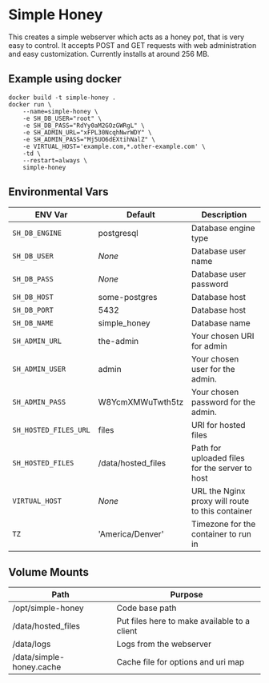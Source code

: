 # Simple Honey
This creates a simple webserver which acts as a honey pot, that is very easy to control.
It accepts POST and GET requests with web administration and easy customization.
Currently installs at around 256 MB.

## Example using docker
```
docker build -t simple-honey .
docker run \
    --name=simple-honey \
    -e SH_DB_USER="root" \
    -e SH_DB_PASS="RdYy0aM2GOzGWRgL" \
    -e SH_ADMIN_URL="xFPL30NcqhNwrWDY" \
    -e SH_ADMIN_PASS="Mj5UO6dEXtihNalZ" \
    -e VIRTUAL_HOST='example.com,*.other-example.com' \
    -td \
    --restart=always \
    simple-honey
```

## Environmental Vars
ENV Var | Default | Description
--- | --- | ---
`SH_DB_ENGINE` | postgresql | Database engine type
`SH_DB_USER` | *None* | Database user name
`SH_DB_PASS`  | *None* |  Database user password
`SH_DB_HOST` | some-postgres | Database host
`SH_DB_PORT` | 5432 | Database host
`SH_DB_NAME`  | simple_honey | Database name
`SH_ADMIN_URL` | the-admin | Your chosen URI for admin
`SH_ADMIN_USER` | admin | Your chosen user for the admin.
`SH_ADMIN_PASS` | W8YcmXMWuTwth5tz | Your chosen password for the admin.
`SH_HOSTED_FILES_URL` | files | URI for hosted files
`SH_HOSTED_FILES` | /data/hosted_files | Path for uploaded files for the server to host
`VIRTUAL_HOST`  |  *None*  | URL the Nginx proxy will route to this container
`TZ` | 'America/Denver' | Timezone for the container to run in


## Volume Mounts
 Path | Purpose
--- | ---
/opt/simple-honey | Code base path
/data/hosted_files | Put files here to make available to a client
/data/logs | Logs from the webserver
/data/simple-honey.cache | Cache file for options and uri map
